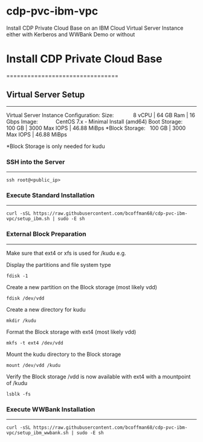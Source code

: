 # cdp-pvc-ibm-vpc
Install CDP Private Cloud Base on an IBM Cloud Virtual Server Instance either with Kerberos and WWBank Demo or without


# Install CDP Private Cloud Base
================================


## Virtual Server Setup
-----------------------

Virtual Server Instance Configuration:
Size:             8 vCPU | 64 GB Ram | 16 Gbps
Image:            CentOS 7.x - Minimal Install (amd64)
Boot Storage:     100 GB | 3000 Max IOPS | 46.88 MiBps
*Block Storage:   100 GB | 3000 Max IOPS | 46.88 MiBps

*Block Storage is only needed for kudu


### SSH into the Server
----------------------

  ```
ssh root@<public_ip>
  ```

### Execute Standard Installation
---------------------------------

  ```
curl -sSL https://raw.githubusercontent.com/bcoffman68/cdp-pvc-ibm-vpc/setup_ibm.sh | sudo -E sh
  ```


### External Block Preparation
------------------------------

Make sure that ext4 or xfs is used for /kudu e.g.

Display the partitions and file system type
  ```
fdisk -1
  ```

Create a new partition on the Block storage (most likely vdd)
  ```
fdisk /dev/vdd
  ```

Create a new directory for kudu
  ```
mkdir /kudu
  ```

Format the Block storage with ext4 (most likely vdd)
  ```
mkfs -t ext4 /dev/vdd
  ```

Mount the kudu directory to the Block storage
  ```
mount /dev/vdd /kudu
  ```

Verify the Block storage /vdd is now available with ext4 with a mountpoint of /kudu
  ```
lsblk -fs
  ```

### Execute WWBank Installation
-------------------------------

  ```
curl -sSL https://raw.githubusercontent.com/bcoffman68/cdp-pvc-ibm-vpc/setup_ibm_wwbank.sh | sudo -E sh
  ```

